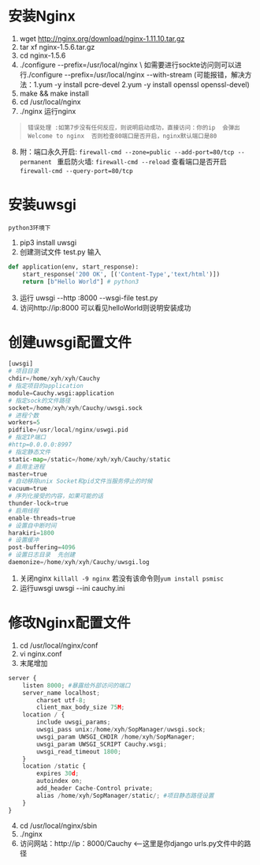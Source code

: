 # 安装Nginx
1. wget http://nginx.org/download/nginx-1.11.10.tar.gz
2. tar xf nginx-1.5.6.tar.gz
3. cd nginx-1.5.6
4. ./configure --prefix=/usr/local/nginx \       如需要进行sockte访问则可以进行./configure  --prefix=/usr/local/nginx --with-stream (可能报错，解决方法：1.yum -y install pcre-devel      2.yum -y install openssl openssl-devel)
5. make && make install
6. cd /usr/local/nginx
7. ./nginx   运行nginx  
> `错误处理 :如第7步没有任何反应，则说明启动成功，直接访问：你的ip  会弹出Welcome to nginx  否则检查80端口是否开启，nginx默认端口是80`
8. 附：端口永久开启: `firewall-cmd --zone=public --add-port=80/tcp --permanent ` 重启防火墙: `firewall-cmd --reload`  查看端口是否开启 `firewall-cmd --query-port=80/tcp`
# 安装uwsgi
`python3环境下`
1. pip3 install uwsgi
2. 创建测试文件 test.py 输入
```python
def application(env, start_response):
    start_response('200 OK', [('Content-Type','text/html')])
    return [b"Hello World"] # python3
```

3. 运行 uwsgi --http :8000 --wsgi-file test.py
4. 访问http://ip:8000 可以看见helloWorld则说明安装成功

# 创建uwsgi配置文件

```python
[uwsgi]
# 项目目录
chdir=/home/xyh/xyh/Cauchy
# 指定项目的application
module=Cauchy.wsgi:application
# 指定sock的文件路径
socket=/home/xyh/xyh/Cauchy/uwsgi.sock
# 进程个数
workers=5
pidfile=/usr/local/nginx/uswgi.pid
# 指定IP端口
#http=0.0.0.0:8997
# 指定静态文件
static-map=/static=/home/xyh/xyh/Cauchy/static
# 启用主进程
master=true
# 自动移除unix Socket和pid文件当服务停止的时候
vacuum=true
# 序列化接受的内容，如果可能的话
thunder-lock=true
# 启用线程
enable-threads=true
# 设置自中断时间
harakiri=1800
# 设置缓冲
post-buffering=4096
# 设置日志目录  先创建
daemonize=/home/xyh/xyh/Cauchy/uwsgi.log
```
1. 关闭nginx `killall -9 nginx`  若没有该命令则`yum install psmisc`
2. 运行uwsgi   uwsgi --ini cauchy.ini
# 修改Nginx配置文件
1. cd /usr/local/nginx/conf
2. vi nginx.conf
3. 末尾增加
```python
server {
    listen 8000; #暴露给外部访问的端口
    server_name localhost;
        charset utf-8;
        client_max_body_size 75M;
    location / {
        include uwsgi_params;
        uwsgi_pass unix:/home/xyh/SopManager/uwsgi.sock;
        uwsgi_param UWSGI_CHDIR /home/xyh/SopManager;
        uwsgi_param UWSGI_SCRIPT Cauchy.wsgi;
        uwsgi_read_timeout 1800;
    }
    location /static {
        expires 30d;
        autoindex on;
        add_header Cache-Control private;
        alias /home/xyh/SopManager/static/; #项目静态路径设置
    }
}
```
4. cd /usr/local/nginx/sbin
5. ./nginx
6. 访问网站：http://ip：8000/Cauchy <--这里是你django urls.py文件中的路径
